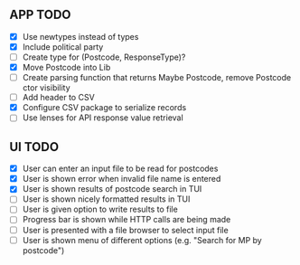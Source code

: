 ## APP TODO
- [x] Use newtypes instead of types  
- [x] Include political party  
- [ ] Create type for (Postcode, ResponseType)?  
- [x] Move Postcode into Lib
- [ ] Create parsing function that returns Maybe Postcode, remove Postcode ctor visibility
- [ ] Add header to CSV
- [x] Configure CSV package to serialize records 
- [ ] Use lenses for API response value retrieval 

## UI TODO
- [x] User can enter an input file to be read for postcodes
- [x] User is shown error when invalid file name is entered
- [x] User is shown results of postcode search in TUI
- [ ] User is shown nicely formatted results in TUI
- [ ] User is given option to write results to file
- [ ] Progress bar is shown while HTTP calls are being made
- [ ] User is presented with a file browser to select input file
- [ ] User is shown menu of different options (e.g. "Search for MP by postcode")